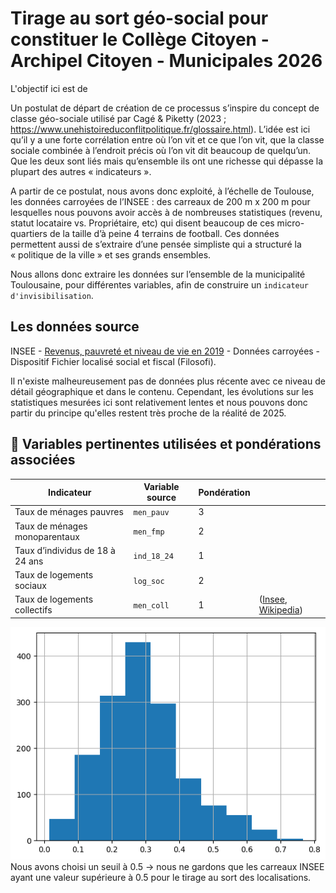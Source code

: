 # Tirage au sort géo-social pour constituer le Collège Citoyen - Archipel Citoyen - Municipales 2026

L'objectif ici est de 

Un postulat de départ de création de ce processus s’inspire du concept de classe géo-sociale utilisé par Cagé & Piketty (2023 ; https://www.unehistoireduconflitpolitique.fr/glossaire.html). L’idée est ici qu’il y a une forte corrélation entre où l’on vit et ce que l’on vit, que la classe sociale combinée à l’endroit précis où l’on vit dit beaucoup de quelqu’un. Que les deux sont liés mais qu’ensemble ils ont une richesse qui dépasse la plupart des autres « indicateurs ».

A partir de ce postulat, nous avons donc exploité, à l’échelle de Toulouse, les données carroyées de l’INSEE : des carreaux de 200 m x 200 m pour lesquelles nous pouvons avoir accès à de nombreuses statistiques (revenu, statut locataire vs. Propriétaire, etc) qui disent beaucoup de ces micro-quartiers de la taille d’à peine 4 terrains de football. Ces données permettent aussi de s’extraire d’une pensée simpliste qui a structuré la « politique de la ville » et ses grands ensembles.

Nous allons donc extraire les données sur l’ensemble de la municipalité Toulousaine, pour différentes variables, afin de construire un `indicateur d'invisibilisation`.

## Les données source

INSEE - [Revenus, pauvreté et niveau de vie en 2019](https://www.insee.fr/fr/statistiques/7655475?sommaire=7655515) - Données carroyées - Dispositif Fichier localisé social et fiscal (Filosofi). 

Il n'existe malheureusement pas de données plus récente avec ce niveau de détail géographique et dans le contenu. Cependant, les évolutions sur les statistiques mesurées ici sont relativement lentes et nous pouvons donc partir du principe qu'elles restent très proche de la réalité de 2025.

## 🧩 Variables pertinentes utilisées et pondérations associées

|        **Indicateur**           | **Variable source**  | **Pondération** |   |
| ------------------------------- | -------------------- | --------------- | - |
| Taux de ménages pauvres         | `men_pauv`           |        3        |   |
| Taux de ménages monoparentaux   | `men_fmp`            |        2        |   |
| Taux d’individus de 18 à 24 ans | `ind_18_24`          |        1        |   |
| Taux de logements sociaux       | `log_soc`            |        2        |   |
| Taux de logements collectifs    | `men_coll`           |        1        | ([Insee][1], [Wikipedia][2]) |

[1]: https://www.insee.fr/fr/metadonnees/definition/c1653?utm_source=chatgpt.com "Définition - Pauvreté monétaire / Seuil de pauvreté / Seuil de ... - Insee"
[2]: https://fr.wikipedia.org/wiki/Pauvret%C3%A9_en_France?utm_source=chatgpt.com "Pauvreté en France"


![Distribution de l'indicateur d'invisibilisation sur l'ensemble de la ville.](images/distribution.png)
Nous avons choisi un seuil à 0.5 -> nous ne gardons que les carreaux INSEE ayant une valeur supérieure à 0.5 pour le tirage au sort des localisations.